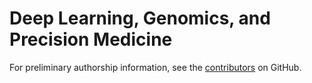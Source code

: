 # Deep Learning, Genomics, and Precision Medicine

For preliminary authorship information, see the [contributors](https://github.com/greenelab/deep-review/graphs/contributors) on GitHub.
